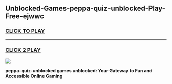
## Unblocked-Games-peppa-quiz-unblocked-Play-Free-ejwwc
<h3>
<a href="https://premium76.site?title=peppa-quiz-unblocked&ref=23A">CLICK TO PLAY</a></h3>
<hr>

<h3>
<a href="https://premium76.site?title=peppa-quiz-unblocked&ref=23A">CLICK 2 PLAY</a>
  
</h3>

<a href="https://premium76.site?title=peppa-quiz-unblocked&ref=23A"><img src="https://clearcache.store/games.png"></a>


**peppa-quiz-unblocked games unblocked: Your Gateway to Fun and Accessible Online Gaming**
